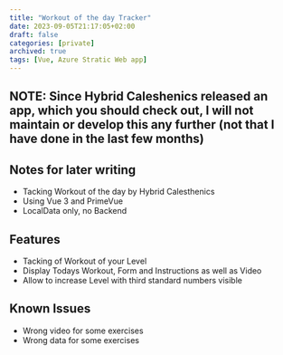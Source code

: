 ```yaml
---
title: "Workout of the day Tracker"
date: 2023-09-05T21:17:05+02:00
draft: false
categories: [private]
archived: true
tags: [Vue, Azure Stratic Web app]
---
```


## NOTE: Since Hybrid Caleshenics released an app, which you should check out, I will not maintain or develop this any further (not that I have done in the last few months)

## Notes for later writing

- Tacking Workout of the day by Hybrid Calesthenics
- Using Vue 3 and PrimeVue
- LocalData only, no Backend

## Features

- Tacking of Workout of your Level
- Display Todays Workout, Form and Instructions as well as Video
- Allow to increase Level with third standard numbers visible

## Known Issues

- Wrong video for some exercises
- Wrong data for some exercises
